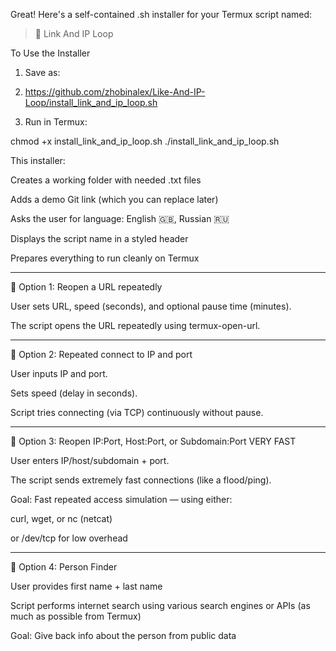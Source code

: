 Great! Here's a self-contained .sh installer for your Termux script named:

> 🎯 Link And IP Loop


 To Use the Installer

1. Save as:
2.   https://github.com/zhobinalex/Like-And-IP-Loop/install_link_and_ip_loop.sh


3. Run in Termux:

chmod +x install_link_and_ip_loop.sh
./install_link_and_ip_loop.sh

This installer:

Creates a working folder with needed .txt files

Adds a demo Git link (which you can replace later)

Asks the user for language: English 🇬🇧, Russian 🇷🇺

Displays the script name in a styled header

Prepares everything to run cleanly on Termux


---

🔹 Option 1: Reopen a URL repeatedly

User sets URL, speed (seconds), and optional pause time (minutes).

The script opens the URL repeatedly using termux-open-url.



---

🔹 Option 2: Repeated connect to IP and port

User inputs IP and port.

Sets speed (delay in seconds).

Script tries connecting (via TCP) continuously without pause.



---

🔹 Option 3: Reopen IP:Port, Host:Port, or Subdomain:Port VERY FAST

User enters IP/host/subdomain + port.

The script sends extremely fast connections (like a flood/ping).

Goal: Fast repeated access simulation — using either:

curl, wget, or nc (netcat)

or /dev/tcp for low overhead




---

🔹 Option 4: Person Finder

User provides first name + last name

Script performs internet search using various search engines or APIs (as much as possible from Termux)

Goal: Give back info about the person from public data

